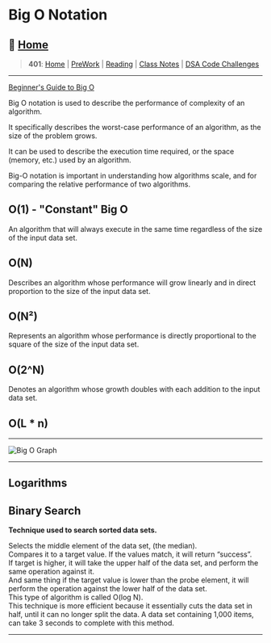 # Big O Notation

## 🏡 [**Home**](https://mistidinzy.github.io/ReadingNotes/)

> **401**: [Home](/401home.md)
|
[PreWork](/401/PreworkRM.md)
|
[Reading](/401/ReadingRM.md)
|
[Class Notes](/401/ClassRM.md)
|
[DSA Code Challenges](https://mistidinzy.github.io/data-structures-and-algorithms/)
>

_____

[Beginner's Guide to Big O](https://rob-bell.net/2009/06/a-beginners-guide-to-big-o-notation)

Big O notation is used to describe the performance of complexity of an algorithm.

It specifically describes the worst-case performance of an algorithm, as the size of the problem grows.

It can be used to describe the execution time required, or the space (memory, etc.) used by an algorithm.

Big-O notation is important in understanding how algorithms scale, and for comparing the relative performance of two algorithms.

## O(1) - "Constant" Big O

An algorithm that will always execute in the same time regardless of the size of the input data set.

## O(N)

Describes an algorithm whose performance will grow linearly and in direct proportion to the size of the input data set.

## O(N²)

Represents an algorithm whose performance is directly proportional to the square of the size of the input data set.

## O(2^N)

Denotes an algorithm whose growth doubles with each addition to the input data set.

## O(L * n)

_____

![Big O Graph](https://i.imgur.com/l93HkjJ.jpg)

_____

## Logarithms

## Binary Search

**Technique used to search sorted data sets.**

Selects the middle element of the data set, (the median).<br>
Compares it to a target value.
If the values match, it will return “success”.<br>
If target is higher, it will take the upper half of the data set, and perform the same operation against it.<br>
And same thing if the target value is lower than the probe element, it will perform the operation against the lower half of the data set.<br>
This type of algorithm is called O(log N).<br>
This technique is more efficient because it essentially cuts the data set in half, until it can no longer split the data. A data set containing 1,000 items, can take 3 seconds to complete with this method.

_____
